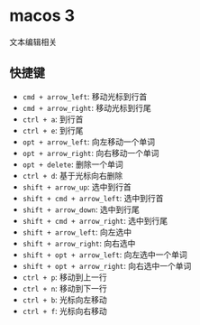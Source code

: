 # macos 3

文本编辑相关

## 快捷键

- `cmd + arrow_left`: 移动光标到行首
- `cmd + arrow_right`: 移动光标到行尾
- `ctrl + a`: 到行首
- `ctrl + e`: 到行尾
- `opt + arrow_left`: 向左移动一个单词
- `opt + arrow_right`: 向右移动一个单词
- `opt + delete`: 删除一个单词
- `ctrl + d`: 基于光标向右删除
- `shift + arrow_up`: 选中到行首
- `shift + cmd + arrow_left`: 选中到行首
- `shift + arrow_down`: 选中到行尾
- `shift + cmd + arrow_right`: 选中到行尾
- `shift + arrow_left`: 向左选中
- `shift + arrow_right`: 向右选中
- `shift + opt + arrow_left`: 向左选中一个单词
- `shift + opt + arrow_right`: 向右选中一个单词
- `ctrl + p`: 移动到上一行
- `ctrl + n`: 移动到下一行
- `ctrl + b`: 光标向左移动
- `ctrl + f`: 光标向右移动
